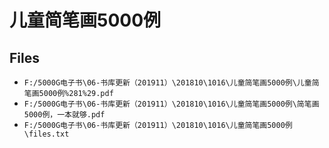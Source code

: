 # 儿童简笔画5000例

## Files

- `F:/5000G电子书\06-书库更新（201911）\201810\1016\儿童简笔画5000例\儿童简笔画5000例%281%29.pdf`
- `F:/5000G电子书\06-书库更新（201911）\201810\1016\儿童简笔画5000例\简笔画5000例，一本就够.pdf`
- `F:/5000G电子书\06-书库更新（201911）\201810\1016\儿童简笔画5000例\files.txt`
